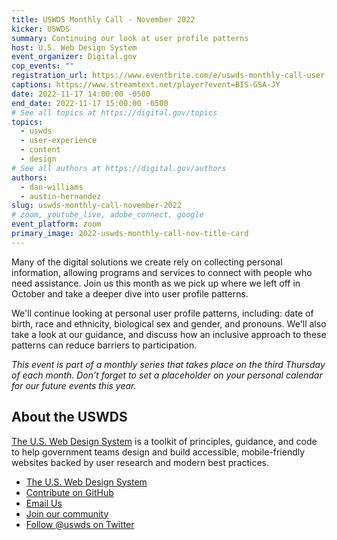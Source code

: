 ```yaml
---
title: USWDS Monthly Call - November 2022
kicker: USWDS
summary: Continuing our look at user profile patterns
host: U.S. Web Design System
event_organizer: Digital.gov
cop_events: ""
registration_url: https://www.eventbrite.com/e/uswds-monthly-call-user-profile-patterns-part-2-nov-2022-tickets-463996765817
captions: https://www.streamtext.net/player?event=BIS-GSA-JY
date: 2022-11-17 14:00:00 -0500
end_date: 2022-11-17 15:00:00 -0500
# See all topics at https://digital.gov/topics
topics:
  - uswds
  - user-experience
  - content
  - design
# See all authors at https://digital.gov/authors
authors:
  - dan-williams
  - austin-hernandez
slug: uswds-monthly-call-november-2022
# zoom, youtube_live, adobe_connect, google
event_platform: zoom
primary_image: 2022-uswds-monthly-call-nov-title-card
---
```

Many of the digital solutions we create rely on collecting personal information, allowing programs and services to connect with people who need assistance. Join us this month as we pick up where we left off in October and take a deeper dive into user profile patterns.

We'll continue looking at personal user profile patterns, including: date of birth, race and ethnicity, biological sex and gender, and pronouns. We'll also take a look at our guidance, and discuss how an inclusive approach to these patterns can reduce barriers to participation.


*This event is part of a monthly series that takes place on the third Thursday of each month. Don’t forget to set a placeholder on your personal calendar for our future events this year.*

## About the USWDS

[The U.S. Web Design System](https://designsystem.digital.gov/) is a toolkit of principles, guidance, and code to help government teams design and build accessible, mobile-friendly websites backed by user research and modern best practices.

* [The U.S. Web Design System](https://designsystem.digital.gov/)
* [Contribute on GitHub](https://github.com/uswds/uswds/issues)
* [Email Us](mailto:uswds@support.digitalgov.gov)
* [Join our community](https://digital.gov/communities/uswds/)
* [Follow @uswds on Twitter](https://twitter.com/uswds)
